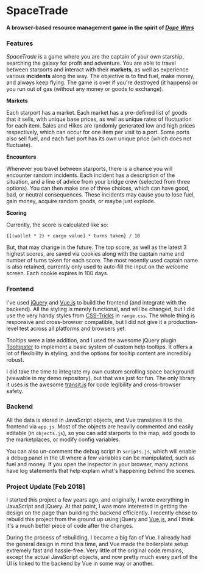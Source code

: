 # SpaceTrade
**A browser-based resource management game in the spirit of *[Dope Wars](https://en.wikipedia.org/wiki/Drugwars)***

### Features
*SpaceTrade* is a game where you are the captain of your own starship,
searching the galaxy for profit and adventure. You are able to travel
between starports and interact with their **markets**, as well as experience various
**incidents** along the way. The objective is to find fuel, make money, and
always keep flying. The game is over if you're destroyed (it happens) or you
run out of gas (without any money or goods to exchange).

**Markets**

Each starport has a market. Each market has a pre-defined list of goods
that it sells, with unique base prices, as well as unique rates of fluctuation
for each item. Sales and Hikes are randomly generated low and high prices
respectively, which can occur for one item per visit to a port. Some ports
also sell fuel, and each fuel port has its own unique price
(which does not fluctuate).

**Encounters**

Whenever you travel between starports, there is a chance you will encounter
random incidents. Each incident has a description of the situation, and a line
of advice from your bridge crew (selected from three options). You can then
make one of three choices, which can have good, bad, or neutral consequences.
These incidents may cause you to lose fuel, gain money, acquire random goods,
or maybe just explode.

**Scoring**

Currently, the score is calculated like so:

`{[(wallet * 2) + cargo value] * turns taken} / 10`

But, that may change in the future. The top score, as well as
the latest 3 highest scores, are saved via cookies along with
the captain name and number of turns taken for each score. The most
recently used captain name is also retained, currently only used to
auto-fill the input on the welcome screen. Each cookie expires in 100 days.

### Frontend
I've used [jQuery](https://jquery.com/) and [Vue.js](https://vuejs.org/) to
build the frontend (and integrate with the backend). All the styling
is merely functional, and will be changed, but I did use the very handy styles from
[CSS-Tricks](https://css-tricks.com/styling-cross-browser-compatible-range-inputs-css/)
in `range.css`. The whole thing is responsive and cross-browser compatible,
but I did not give it a production-level test across all platforms and browsers yet.

Tooltips were a late addition, and I used the awesome jQuery plugin
[Tooltipster](http://iamceege.github.io/tooltipster/) to implement
a basic system of custom help tooltips. It offers a lot of flexibility in styling,
and the options for tooltip content are incredibly robust.

I did take the time to integrate my own custom scrolling space background
(viewable in my demo repository), but that was just for fun. The only
library it uses is the awesome [transit.js](http://ricostacruz.com/jquery.transit/)
for code legibility and cross-browser safety.

### Backend
All the data is stored in JavaScript objects, and Vue translates it to the
frontend via `app.js`. Most of the objects are heavily commented
and easily editable (in `objects.js`), so you can add starports to the map, add goods to
the marketplaces, or modify config variables.

You can also un-comment the debug script in `scripts.js`, which will enable
a debug panel in the UI where a few variables can be manipulated,
such as fuel and money. If you open the inspector in your browser, many
actions have log statements that help explain what's happening behind the
scenes.

### Project Update [Feb 2018]
I started this project a few years ago, and originally, I wrote everything
in JavaScript and jQuery. At that point, I was more interested in
getting the design on the page than building the backend efficiently.
I recently chose to rebuild this project from the ground up using jQuery and
[Vue.js](https://vuejs.org/), and I think it's a much better piece of code
after the changes.

During the process of rebuilding, I became a big fan of Vue. I already had the general
design in mind this time, and Vue made the boilerplate setup
extremely fast and hassle-free. Very little of the original
code remains, except the actual JavaScript objects, and now pretty much every
part of the UI is linked to the backend by Vue in some way or another.
